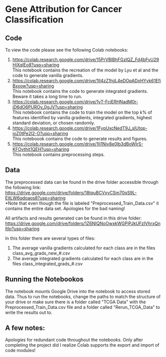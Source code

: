 # Gene Attribution for Cancer Classification 



## Code
To view the code please see the following Colab notebooks:

1. https://colab.research.google.com/drive/15PrVBlBhFGzlQZ_Fd4bFvU29HjXqIEo8?usp=sharing
   <br/>This notebook contains the recreation of the model by Lyu et al and the code to generate vanilla gradients. 
2. https://colab.research.google.com/drive/1Il4zZ1hjjL4eDOpADxHYvk61EfiBxxow?usp=sharing
  <br/>This notebook contains the code to generate integrated gradients. Beware it takes a long time to run. 
3. https://colab.research.google.com/drive/1yT-FcjERHNadM0r-jD6dO6PUROy_0gJV?usp=sharing
  <br/>This notebook contains the code to train the model on the top k% of features identified by vanilla gradients, integrated gradients, highest standard deviation, or chosen randomly. 
4. https://colab.research.google.com/drive/1FypUxcNedT9J_sIUtop-ioZ0tPe2l2-O?usp=sharing
<br/>This noteboook contains the code to generate results and figures. 
5. https://colab.research.google.com/drive/1Ij1Niv8e0lb3dBoWIrS-KFOvthit1QEH?usp=sharing
  <br/>This notebook contains preprocessing steps. 
  
## Data 

The preprocessed data can be found in the drive folder accessible through the following link: 
<br/>https://drive.google.com/drive/folders/18tquBCVxyCSm70qS9L-EjtLW6qdoaos8?usp=sharing
<br/>*Note that even though the file is labeled "Preprocessed_Train_Data.csv" it contains the entire data set. Apologies for the bad naming!

All artifacts and results generated can be found in this drive folder: 
<br/>https://drive.google.com/drive/folders/1Z6NIQNoOwxkWGPjPJkUFzIVhrxQnltIp?usp=sharing

In this folder there are several types of files: 
1. The average vanilla gradients calculated for each class are in the files class_avg_grads_new_#.csv 
2. The average integrated gradients calculated for each class are in the files class_integrated_grads_#.csv

## Running the Notebookos 

The notebook mounts Google Drive into the notebook to access stored data. Thus to run the notebooks, change the paths to match the structure of your drive or make sure there is a folder called "TCGA Data" with the Preprocessed_Train_Data.csv file and a folder called "Rerun_TCGA_Data" to write the results out to.

## A few notes: 
Apologies for redundant code throughout the notebooks. Only after completing the project did I realize Colab supports the export and import of code modules!
